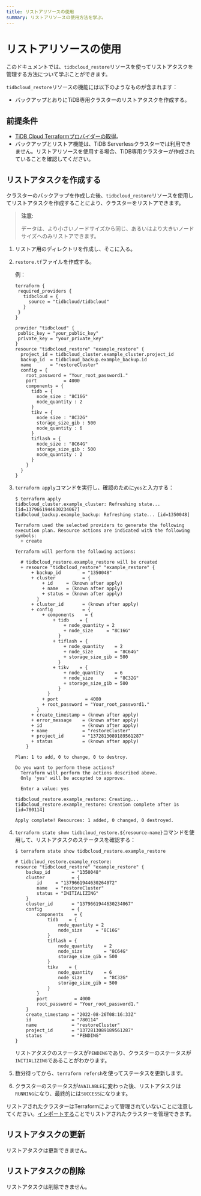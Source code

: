 ```yaml
---
title: リストアリソースの使用
summary: リストアリソースの使用方法を学ぶ。
---
```


# リストアリソースの使用

このドキュメントでは、`tidbcloud_restore`リソースを使ってリストアタスクを管理する方法について学ぶことができます。

`tidbcloud_restore`リソースの機能には以下のようなものが含まれます：

- バックアップとおりにTiDB専用クラスターのリストアタスクを作成する。

## 前提条件

- [TiDB Cloud Terraformプロバイダーの取得](/tidb-cloud/terraform-get-tidbcloud-provider.md)。
- バックアップとリストア機能は、TiDB Serverlessクラスターでは利用できません。リストアリソースを使用する場合、TiDB専用クラスターが作成されていることを確認してください。

## リストアタスクを作成する

クラスターのバックアップを作成した後、`tidbcloud_restore`リソースを使用してリストアタスクを作成することにより、クラスターをリストアできます。

> **注意:**
>
> データは、より小さいノードサイズから同じ、あるいはより大きいノードサイズへのみリストアできます。

1. リストア用のディレクトリを作成し、そこに入る。

2. `restore.tf`ファイルを作成する。

    例：

    ```
    terraform {
     required_providers {
       tidbcloud = {
         source = "tidbcloud/tidbcloud"
       }
     }
   }

   provider "tidbcloud" {
     public_key = "your_public_key"
     private_key = "your_private_key"
   }
    resource "tidbcloud_restore" "example_restore" {
      project_id = tidbcloud_cluster.example_cluster.project_id
      backup_id  = tidbcloud_backup.example_backup.id
      name       = "restoreCluster"
      config = {
        root_password = "Your_root_password1."
        port          = 4000
        components = {
          tidb = {
            node_size : "8C16G"
            node_quantity : 2
          }
          tikv = {
            node_size : "8C32G"
            storage_size_gib : 500
            node_quantity : 6
          }
          tiflash = {
            node_size : "8C64G"
            storage_size_gib : 500
            node_quantity : 2
          }
        }
      }
    }
    ```

3. `terraform apply`コマンドを実行し、確認のために`yes`と入力する：

    ```
    $ terraform apply
    tidbcloud_cluster.example_cluster: Refreshing state... [id=1379661944630234067]
    tidbcloud_backup.example_backup: Refreshing state... [id=1350048]

    Terraform used the selected providers to generate the following execution plan. Resource actions are indicated with the following symbols:
      + create

    Terraform will perform the following actions:

      # tidbcloud_restore.example_restore will be created
      + resource "tidbcloud_restore" "example_restore" {
          + backup_id        = "1350048"
          + cluster          = {
              + id     = (known after apply)
              + name   = (known after apply)
              + status = (known after apply)
            }
          + cluster_id       = (known after apply)
          + config           = {
              + components    = {
                  + tidb    = {
                      + node_quantity = 2
                      + node_size     = "8C16G"
                    }
                  + tiflash = {
                      + node_quantity    = 2
                      + node_size        = "8C64G"
                      + storage_size_gib = 500
                    }
                  + tikv    = {
                      + node_quantity    = 6
                      + node_size        = "8C32G"
                      + storage_size_gib = 500
                    }
                }
              + port          = 4000
              + root_password = "Your_root_password1."
            }
          + create_timestamp = (known after apply)
          + error_message    = (known after apply)
          + id               = (known after apply)
          + name             = "restoreCluster"
          + project_id       = "1372813089189561287"
          + status           = (known after apply)
        }

    Plan: 1 to add, 0 to change, 0 to destroy.

    Do you want to perform these actions?
      Terraform will perform the actions described above.
      Only 'yes' will be accepted to approve.

      Enter a value: yes

    tidbcloud_restore.example_restore: Creating...
    tidbcloud_restore.example_restore: Creation complete after 1s [id=780114]

    Apply complete! Resources: 1 added, 0 changed, 0 destroyed.
    ```

4. `terraform state show tidbcloud_restore.${resource-name}`コマンドを使用して、リストアタスクのステータスを確認する：

    ```
    $ terraform state show tidbcloud_restore.example_restore

    # tidbcloud_restore.example_restore:
    resource "tidbcloud_restore" "example_restore" {
        backup_id        = "1350048"
        cluster          = {
            id     = "1379661944630264072"
            name   = "restoreCluster"
            status = "INITIALIZING"
        }
        cluster_id       = "1379661944630234067"
        config           = {
            components    = {
                tidb    = {
                    node_quantity = 2
                    node_size     = "8C16G"
                }
                tiflash = {
                    node_quantity    = 2
                    node_size        = "8C64G"
                    storage_size_gib = 500
                }
                tikv    = {
                    node_quantity    = 6
                    node_size        = "8C32G"
                    storage_size_gib = 500
                }
            }
            port          = 4000
            root_password = "Your_root_password1."
        }
        create_timestamp = "2022-08-26T08:16:33Z"
        id               = "780114"
        name             = "restoreCluster"
        project_id       = "1372813089189561287"
        status           = "PENDING"
    }
    ```

    リストアタスクのステータスが`PENDING`であり、クラスターのステータスが`INITIALIZING`であることがわかります。

5. 数分待ってから、`terraform refersh`を使ってステータスを更新します。

6. クラスターのステータスが`AVAILABLE`に変わった後、リストアタスクは`RUNNING`になり、最終的には`SUCCESS`になります。

リストアされたクラスターはTerraformによって管理されていないことに注意してください。[インポートする](/tidb-cloud/terraform-use-cluster-resource.md#import-a-cluster)ことでリストアされたクラスターを管理できます。

## リストアタスクの更新

リストアタスクは更新できません。

## リストアタスクの削除

リストアタスクは削除できません。